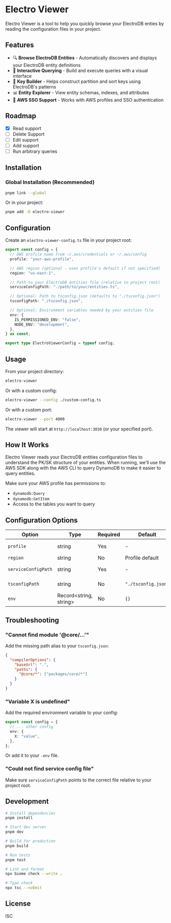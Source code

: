 # Electro Viewer

Electro Viewer is a tool to help you quickly browse your ElectroDB enties by reading the configuration
files in your project.

## Features

- 🔍 **Browse ElectroDB Entities** - Automatically discovers and displays your ElectroDB entity definitions
- 🎯 **Interactive Querying** - Build and execute queries with a visual interface
- 🔑 **Key Builder** - Helps construct partition and sort keys using ElectroDB's patterns
- 📊 **Entity Explorer** - View entity schemas, indexes, and attributes
- 🔐 **AWS SSO Support** - Works with AWS profiles and SSO authentication

## Roadmap

- [x] Read support
- [ ] Delete Support
- [ ] Edit support
- [ ] Add support
- [ ] Run arbitrary queries

## Installation

### Global Installation (Recommended)

```bash
pnpm link --global
```

Or in your project:

```bash
pnpm add -D electro-viewer
```

## Configuration

Create an `electro-viewer-config.ts` file in your project root:

```typescript
export const config = {
  // AWS profile name from ~/.aws/credentials or ~/.aws/config
  profile: "your-aws-profile",

  // AWS region (optional - uses profile's default if not specified)
  region: "us-east-1",

  // Path to your ElectroDB entities file (relative to project root)
  serviceConfigPath: "./path/to/your/entities.ts",

  // Optional: Path to tsconfig.json (defaults to "./tsconfig.json")
  tsconfigPath: "./tsconfig.json",

  // Optional: Environment variables needed by your entities file
  env: {
    IS_PERMISSIONED_ENV: "false",
    NODE_ENV: "development",
  },
} as const;

export type ElectroViewerConfig = typeof config;
```

## Usage

From your project directory:

```bash
electro-viewer
```

Or with a custom config:

```bash
electro-viewer --config ./custom-config.ts
```

Or with a custom port:

```bash
electro-viewer --port 4000
```

The viewer will start at `http://localhost:3030` (or your specified port).

## How It Works

Electro Viewer reads your ElectroDB entities configuration files to understand the PK/SK structure
of your entities. When running, we'll use the AWS SDK along with the AWS CLI to query DynamoDB
to make it easier to query entities.

Make sure your AWS profile has permissions to:
- `dynamodb:Query`
- `dynamodb:GetItem`
- Access to the tables you want to query

## Configuration Options

| Option | Type | Required | Default | Description |
|--------|------|----------|---------|-------------|
| `profile` | string | Yes | - | AWS profile name |
| `region` | string | No | Profile default | AWS region |
| `serviceConfigPath` | string | Yes | - | Path to entities file |
| `tsconfigPath` | string | No | `"./tsconfig.json"` | Path to tsconfig.json |
| `env` | Record<string, string> | No | `{}` | Environment variables |

## Troubleshooting

### "Cannot find module '@core/...'"

Add the missing path alias to your `tsconfig.json`:

```json
{
  "compilerOptions": {
    "baseUrl": ".",
    "paths": {
      "@core/*": ["packages/core/*"]
    }
  }
}
```

### "Variable X is undefined"

Add the required environment variable to your config:

```typescript
export const config = {
  // ... other config
  env: {
    X: "value",
  },
};
```

Or add it to your `.env` file.

### "Could not find service config file"

Make sure `serviceConfigPath` points to the correct file relative to your project root.

## Development

```bash
# Install dependencies
pnpm install

# Start dev server
pnpm dev

# Build for production
pnpm build

# Run tests
pnpm test

# Lint and format
npx biome check --write .

# Type check
npx tsc --noEmit
```

## License

ISC
